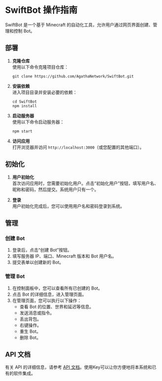 # SwiftBot 操作指南

SwiftBot 是一个基于 Minecraft 的自动化工具，允许用户通过网页界面创建、管理和控制 Bot。

## 部署

1. **克隆仓库**  
   使用以下命令克隆项目仓库：

   ```
   git clone https://github.com/AgathaNetwork/SwiftBot.git
   ```

2. **安装依赖**  
   进入项目目录并安装必要的依赖：
   ```
   cd SwiftBot
   npm install
   ```

3. **启动服务器**  
   使用以下命令启动服务器：
   ```
   npm start
   ```

4. **访问应用**  
   打开浏览器并访问 `http://localhost:3000`（或您配置的其他端口）。

## 初始化

1. **用户初始化**  
   首次访问应用时，您需要初始化用户。点击“初始化用户”按钮，填写用户名、昵称和密码，然后提交。系统用户只有一个。

2. **登录**  
   用户初始化完成后，您可以使用用户名和密码登录到系统。

## 管理

### 创建 Bot

1. 登录后，点击“创建 Bot”按钮。
2. 填写服务器 IP、端口、Minecraft 版本和 Bot 用户名。
3. 提交表单以创建新的 Bot。

### 管理 Bot

1. 在控制面板中，您可以查看所有已创建的 Bot。
2. 点击 Bot 的详细信息，进入管理页面。
3. 在管理页面，您可以执行以下操作：
   - 查看 Bot 的位置、世界和延迟等信息。
   - 发送消息或指令。
   - 丢出背包。
   - 右键操作。
   - 重生 Bot。
   - 删除 Bot。

## API 文档

有关 API 的详细信息，请参考 [API 文档](doc/ApiDoc.md)。使用Key可以让你方便地将本系统和已有的软件集成。